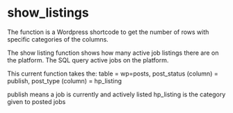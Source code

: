 # show_listings
The function is a Wordpress shortcode to get the number of rows with specific categories of the columns.

The show listing function shows how many active job listings there are on the platform. The SQL query active jobs on the platform.

This current function takes the:
table = wp=posts,
post_status (column) = publish,
post_type (column) = hp_listing

publish means a job is currently and actively listed
hp_listing is the category given to posted jobs
